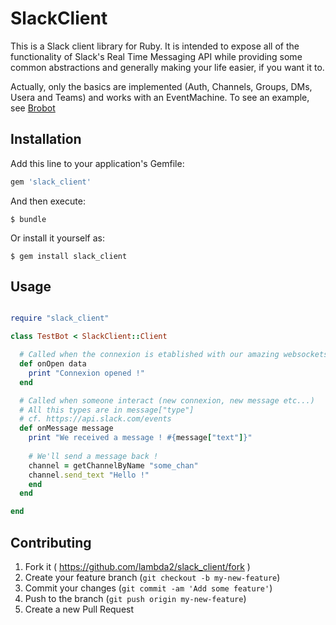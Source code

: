 # SlackClient

This is a Slack client library for Ruby. It is intended to expose all of the functionality of Slack's Real Time Messaging API while providing some common abstractions and generally making your life easier, if you want it to.

Actually, only the basics are implemented (Auth, Channels, Groups, DMs, Usera and Teams) and works with an EventMachine.
To see an example, see [Brobot](https://github.com/lambda2/Brobot)

## Installation

Add this line to your application's Gemfile:

```ruby
gem 'slack_client'
```

And then execute:

    $ bundle

Or install it yourself as:

    $ gem install slack_client

## Usage

```ruby

require "slack_client"

class TestBot < SlackClient::Client

  # Called when the connexion is etablished with our amazing websockets
  def onOpen data
    print "Connexion opened !"
  end

  # Called when someone interact (new connexion, new message etc...)
  # All this types are in message["type"]
  # cf. https://api.slack.com/events
  def onMessage message
    print "We received a message ! #{message["text"]}"
    
    # We'll send a message back !
    channel = getChannelByName "some_chan"
    channel.send_text "Hello !"
    end
  end

end

```

## Contributing

1. Fork it ( https://github.com/lambda2/slack_client/fork )
2. Create your feature branch (`git checkout -b my-new-feature`)
3. Commit your changes (`git commit -am 'Add some feature'`)
4. Push to the branch (`git push origin my-new-feature`)
5. Create a new Pull Request
